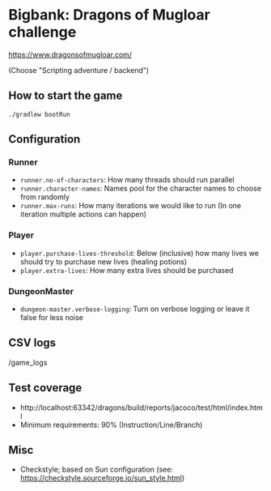 # Bigbank: Dragons of Mugloar challenge

https://www.dragonsofmugloar.com/

(Choose "Scripting adventure / backend")

## How to start the game

`./gradlew bootRun`

## Configuration

### Runner

- `runner.no-of-characters`: How many threads should run parallel
- `runner.character-names`: Names pool for the character names to choose from randomly
- `runner.max-runs`: How many iterations we would like to run (In one iteration multiple actions can happen)

### Player

- `player.purchase-lives-threshold`: Below (inclusive) how many lives we should try to purchase new lives (healing potions)
- `player.extra-lives`: How many extra lives should be purchased

### DungeonMaster

- `dungeon-master.verbose-logging`: Turn on verbose logging or leave it false for less noise

## CSV logs

/game_logs

## Test coverage

- http://localhost:63342/dragons/build/reports/jacoco/test/html/index.html
- Minimum requirements: 90% (Instruction/Line/Branch)

## Misc

- Checkstyle; based on Sun configuration (see: https://checkstyle.sourceforge.io/sun_style.html)